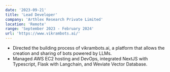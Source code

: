 ```yaml
---
date: '2023-09-21'
title: 'Lead Developer'
company: 'Arthlex Research Private Limited'
location: 'Remote'
range: 'September 2023 - February 2024'
url: 'https://www.vikrambots.ai/'
---
```


- Directed the building process of vikrambots.ai, a platform that allows the creation and sharing of bots powered
  by LLMs.
- Managed AWS EC2 hosting and DevOps, integrated NextJS with Typescript, Flask with Langchain, and Weviate
  Vector Database.
